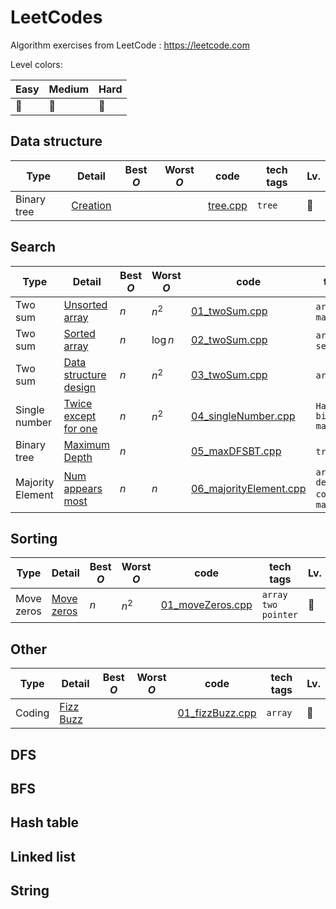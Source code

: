 # LeetCodes
Algorithm exercises from LeetCode  : https://leetcode.com

Level colors:

| Easy | Medium | Hard |
| --- | --- | --- |
| :large_blue_circle: | :large_orange_diamond: | :red_circle: | 

## Data structure
| Type | Detail | Best $O$ | Worst $O$ | code | tech tags | Lv. |
| --- | --- | --- | --- | --- | --- | --- |
| Binary tree | [Creation](https://www.geeksforgeeks.org/construct-complete-binary-tree-given-array/) | | | [tree.cpp](dataStructure/tree.cpp) | `tree` | :large_blue_circle: | 

## Search

| Type | Detail | Best $O$ | Worst $O$ | code | tech tags | Lv. |
| --- | --- | --- | --- | --- | --- | --- |
| Two sum | [Unsorted array](https://leetcode.com/articles/two-sum/)  | $n$ | $n^2$  | [01_twoSum.cpp](search/01_twoSum.cpp) | `array` `Hash map`| :large_blue_circle: |
| Two sum | [Sorted array](https://leetcode.com/problems/two-sum-ii-input-array-is-sorted/description/)  | $n$ | $\log n$  | [02_twoSum.cpp](search/02_twoSum.cpp) | `array` `binary search`| :large_blue_circle: | 
| Two sum | [Data structure design](http://www.cnblogs.com/grandyang/p/5184143.html)  | $n$ | $n^2$  | [03_twoSum.cpp](search/03_twoSum.cpp) | `array` `class`| :large_blue_circle: | 
| Single number | [Twice except for one](https://leetcode.com/articles/single-number/)  | $n$ | $n^2$  | [04_singleNumber.cpp](search/04_singleNumber.cpp) | `Hash table` `bit manipulation`| :large_blue_circle: | 
| Binary tree | [Maximum Depth](https://leetcode.com/articles/single-number/)  | $n$ |  | [05_maxDFSBT.cpp](search/05_maxDFSBT.cpp) | `tree` `BFS` `DFS`| :large_blue_circle: |
| Majority Element | [Num appears most](https://leetcode.com/articles/majority-element/) | $n$ | $n$ | [06_majorityElement.cpp](search/06_majorityElement.cpp) | `array` `devide-and-counter` `bit manipulation` | :large_blue_circle: |

## Sorting
| Type | Detail | Best $O$ | Worst $O$ | code | tech tags | Lv. |
| --- | --- | --- | --- | --- | --- | --- |
| Move zeros | [Move zeros](https://leetcode.com/articles/move-zeroes/)  | $n$ | $n^2$  | [01_moveZeros.cpp](sorting/01_moveZeros.cpp) | `array` `two pointer`| :large_blue_circle: |

## Other
| Type | Detail | Best $O$ | Worst $O$ | code | tech tags | Lv. |
| --- | --- | --- | --- | --- | --- | --- |
| Coding | [Fizz Buzz](https://leetcode.com/problems/fizz-buzz/description/) | | | [01_fizzBuzz.cpp](other/01_fizzBuzz.cpp) | `array` | :large_blue_circle: |

## DFS
## BFS
## Hash table

## Linked list
## String


